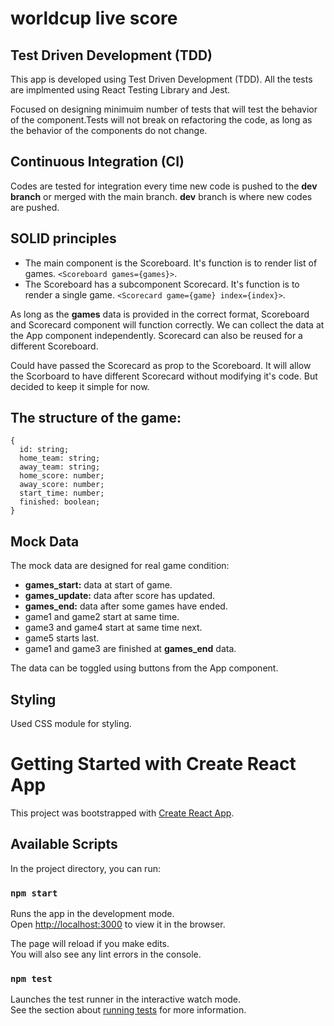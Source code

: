 # worldcup live score

## Test Driven Development (TDD)
This app is developed using Test Driven Development (TDD). All the tests are implmented using React Testing Library and Jest.

Focused on designing minimuim number of tests that will test the behavior of the component.Tests will not break on refactoring the code, as long as the behavior of the components do not change.


## Continuous Integration (CI)
Codes are tested for integration every time new code is pushed to the **dev branch** or merged with the main branch.
**dev** branch is where new codes are pushed.


## SOLID principles
* The main component is the Scoreboard. It's function is to render list of games. 
`<Scoreboard games={games}>`.
* The Scoreboard has a subcomponent Scorecard. It's function is to render a single game.
`<Scorecard game={game} index={index}>`.

As long as the **games** data is provided in the correct format, Scoreboard and Scorecard component will function correctly.
We can collect the data at the App component independently.
Scorecard can also be reused for a different Scoreboard.

Could have passed the Scorecard as prop to the Scoreboard. It will allow the Scorboard to have different Scorecard without modifying it's code.
But decided to keep it simple for now.

## The structure of the game:
```
{
  id: string;
  home_team: string;
  away_team: string;
  home_score: number;
  away_score: number;
  start_time: number;
  finished: boolean;
}
```

## Mock Data

The mock data are designed for real game condition:
* **games_start:** data at start of game.
* **games_update:** data after score has updated.
* **games_end:** data after some games have ended.
* game1 and game2 start at same time.
* game3 and game4 start at same time next.
* game5 starts last.
* game1 and game3 are finished at **games_end** data.

The data can be toggled using buttons from the App component.

## Styling
Used CSS module for styling.


# Getting Started with Create React App

This project was bootstrapped with [Create React App](https://github.com/facebook/create-react-app).

## Available Scripts

In the project directory, you can run:

### `npm start`

Runs the app in the development mode.\
Open [http://localhost:3000](http://localhost:3000) to view it in the browser.

The page will reload if you make edits.\
You will also see any lint errors in the console.

### `npm test`

Launches the test runner in the interactive watch mode.\
See the section about [running tests](https://facebook.github.io/create-react-app/docs/running-tests) for more information.

